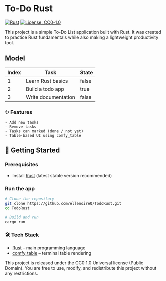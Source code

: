 # To-Do Rust 

[![Rust](https://img.shields.io/badge/language-Rust-orange?logo=rust&logoColor=white)](https://www.rust-lang.org/)
[![License: CC0-1.0](https://img.shields.io/badge/License-CC0%201.0-lightgrey.svg)](https://creativecommons.org/publicdomain/zero/1.0/)

This project is a simple To-Do List application built with Rust.
It was created to practice Rust fundamentals while also making a lightweight productivity tool.

## Model

| Index | Task                  | State |
|----|-----------------------|-------|
|  1 | Learn Rust basics     | false   |
|  2 | Build a todo app      | true   |
|  3 | Write documentation   | false   |


### ✨ Features
    - Add new tasks
    - Remove tasks
    - Tasks can marked (done / not yet)
    - Table-based UI using comfy_table


## 🚀 Getting Started

### Prerequisites
- Install [Rust](https://www.rust-lang.org/tools/install) (latest stable version recommended)

### Run the app
```bash
# Clone the repository
git clone https://github.com/ellenoireQ/TodoRust.git
cd TodoRust

# Build and run
cargo run
```
### 🛠 Tech Stack
- [Rust](https://www.rust-lang.org/) – main programming language  
- [comfy_table](https://docs.rs/comfy-table) – terminal table rendering  


This project is released under the CC0 1.0 Universal license (Public Domain).
You are free to use, modify, and redistribute this project without any restrictions.